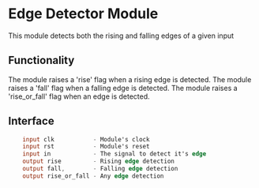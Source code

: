 # Edge Detector Module

This module detects both the rising and falling edges of a given input

## Functionality
The module raises a 'rise' flag when a rising edge is detected.
The module raises a 'fall' flag when a falling edge is detected.
The module raises a 'rise_or_fall' flag when an edge is detected.

## Interface
```verilog
    input clk           - Module's clock
    input rst           - Module's reset
    input in            - The signal to detect it's edge
    output rise         - Rising edge detection
    output fall,        - Falling edge detection
    output rise_or_fall - Any edge detection
```
